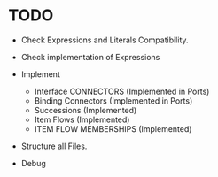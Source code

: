 # TODO
- Check Expressions and Literals Compatibility.
- Check implementation of Expressions
- Implement 
    - Interface CONNECTORS (Implemented in Ports) 
    - Binding Connectors (Implemented in Ports) 
    - Successions (Implemented)
    - Item Flows  (Implemented)
    - ITEM FLOW MEMBERSHIPS  (Implemented)
    
- Structure all Files.



 - Debug